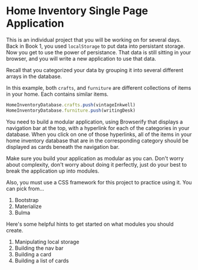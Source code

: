 # Home Inventory Single Page Application

This is an individual project that you will be working on for several days. Back in Book 1, you used `localStorage` to put data into persistant storage. Now you get to use the power of persistance. That data is still sitting in your browser, and you will write a new application to use that data.

Recall that you categorized your data by grouping it into several different arrays in the database.

In this example, both `crafts`, and `furniture` are different collections of items in your home. Each contains similar items.

```js
HomeInventoryDatabase.crafts.push(vintageInkwell)
HomeInventoryDatabase.furniture.push(writingDesk)
```

You need to build a modular application, using Browserify that displays a navigation bar at the top, with a hyperlink for each of the categories in your database. When you click on one of those hyperlinks, all of the items in your home inventory database that are in the corresponding category should be displayed as cards beneath the navigation bar.

Make sure you build your application as modular as you can. Don't worry about complexity, don't worry about doing it perfectly, just do your best to break the application up into modules.

Also, you must use a CSS framework for this project to practice using it. You can pick from...

1. Bootstrap
1. Materialize
1. Bulma

Here's some helpful hints to get started on what modules you should create.

1. Manipulating local storage
1. Building the nav bar
1. Building a card
1. Building a list of cards
